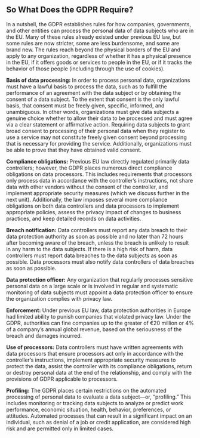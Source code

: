 ## So What Does the GDPR Require?

In a nutshell, the GDPR establishes rules for how companies, governments, and other entities can process the personal data of data subjects who are in the EU. Many of these rules already existed under previous EU law, but some rules are now stricter, some are less burdensome, and some are brand new. The rules reach beyond the physical borders of the EU and apply to any organization, regardless of whether it has a physical presence in the EU, if it offers goods or services to people in the EU, or if it tracks the behavior of those people (including through the use of cookies).

**Basis of data processing:** In order to process personal data, organizations must have a lawful basis to process the data, such as to fulfill the performance of an agreement with the data subject or by obtaining the consent of a data subject. To the extent that consent is the only lawful basis, that consent must be freely given, specific, informed, and unambiguous. In other words, organizations must give data subjects a genuine choice whether to allow their data to be processed and must agree via a clear statement or affirmative action. Requiring data subjects to grant broad consent to processing of their personal data when they register to use a service may not constitute freely given consent beyond processing that is necessary for providing the service. Additionally, organizations must be able to prove that they have obtained valid consent.

**Compliance obligations:** Previous EU law directly regulated primarily data controllers; however, the GDPR places numerous direct compliance obligations on data processors. This includes requirements that processors only process data in accordance with the controller’s instructions, not share data with other vendors without the consent of the controller, and implement appropriate security measures (which we discuss further in the next unit). Additionally, the law imposes several more compliance obligations on both data controllers and data processors to implement appropriate policies, assess the privacy impact of changes to business practices, and keep detailed records on data activities.

**Breach notification:** Data controllers must report any data breach to their data protection authority as soon as possible and no later than 72 hours after becoming aware of the breach, unless the breach is unlikely to result in any harm to the data subjects. If there is a high risk of harm, data controllers must report data breaches to the data subjects as soon as possible. Data processors must also notify data controllers of data breaches as soon as possible.   

**Data protection officer:** Any organization that regularly processes sensitive personal data on a large scale or is involved in regular and systematic monitoring of data subjects must appoint a data protection officer to ensure the organization complies with privacy law.

**Enforcement:** Under previous EU law, data protection authorities in Europe had limited ability to punish companies that violated privacy law. Under the GDPR, authorities can fine companies up to the greater of €20 million or 4% of a company’s annual global revenue, based on the seriousness of the breach and damages incurred.

**Use of processors:** Data controllers must have written agreements with data processors that ensure processors act only in accordance with the controller’s instructions, implement appropriate security measures to protect the data, assist the controller with its compliance obligations, return or destroy personal data at the end of the relationship, and comply with the provisions of GDPR applicable to processors.

**Profiling:** The GDPR places certain restrictions on the automated processing of personal data to evaluate a data subject—or, “profiling.” This includes monitoring or tracking data subjects to analyze or predict work performance, economic situation, health, behavior, preferences, or attitudes. Automated processes that can result in a significant impact on an individual, such as denial of a job or credit application, are considered high risk and are permitted only in limited cases.